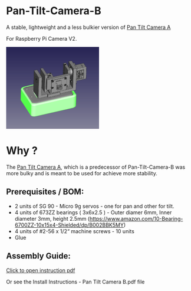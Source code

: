 # Pan-Tilt-Camera-B
A stable, lightweight and a less bulkier version of [Pan Tilt Camera A](https://github.com/inertiarobotics/Pan-Tilt-Camera-A)

For Raspberry Pi Camera V2.

<img src="https://github.com/inertiarobotics/Pan-Tilt-Camera-B/blob/main/Camera%20Mount%20Component%20V2.png?raw=true" width="50%" height="50%">

# Why ? 
The [Pan Tilt Camera A](https://github.com/inertiarobotics/Pan-Tilt-Camera-A), which is a predecessor of Pan-Tilt-Camera-B was more bulky and is meant to be used for achieve more stability.

## Prerequisites / BOM:
- 2 units of SG 90 - Micro 9g servos - one for pan and other for tilt.
- 4 units of 673ZZ bearings ( 3x6x2.5 )  - Outer diamer 6mm, Inner diameter 3mm, height 2.5mm 
(https://www.amazon.com/10-Bearing-6700ZZ-10x15x4-Shielded/dp/B002BBK5MY)
- 4 units of  #2-56 x 1/2“ machine screws - 10 units
- Glue

## Assembly Guide:
[Click to open instruction pdf ](Pan-Tilt-Camera-B/blob/main/Install%20Instructions%20-%20Pan%20Tilt%20Camera%20B.pdf)

Or see the Install Instructions - Pan Tilt Camera B.pdf file
